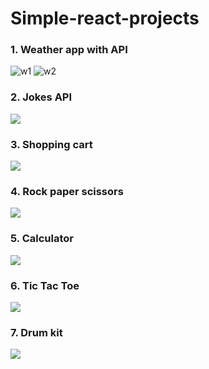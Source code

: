 # Simple-react-projects

### 1. Weather app with API
![w1](https://user-images.githubusercontent.com/43414928/95659494-1bab7a00-0b3f-11eb-965f-a5f6eef65708.png)
![w2](https://user-images.githubusercontent.com/43414928/95659498-1e0dd400-0b3f-11eb-97fc-35bb4f28d5e2.png)

### 2. Jokes API
<img src="https://user-images.githubusercontent.com/43414928/96477798-8bfb7f00-1254-11eb-9917-70c0eb56f605.png">

### 3. Shopping cart
<img src="https://user-images.githubusercontent.com/43414928/94363659-58a85300-00e1-11eb-98bc-cb18dc589057.png">

### 4. Rock paper scissors
<img src="https://user-images.githubusercontent.com/43414928/95648274-8767f580-0af3-11eb-8529-f826a337168c.png">

### 5. Calculator
<img src="https://user-images.githubusercontent.com/43414928/95654989-dc226500-0b21-11eb-90ef-0cc71aeb3391.png">

### 6. Tic Tac Toe
<img src="https://user-images.githubusercontent.com/43414928/95966522-dcc04180-0e28-11eb-8150-edeb764387c5.png">

### 7. Drum kit
<img src="https://user-images.githubusercontent.com/43414928/94337710-41e2fd00-000a-11eb-9a00-02415425c6c9.png"/>

